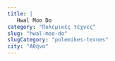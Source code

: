 ```yaml
---
title: |
   Hwal Moo Do
category: "Πολεμικές τέχνες"
slug: "hwal-moo-do"
slugCategory: "polemikes-texnes"
city: "Αθήνα"
---
```


